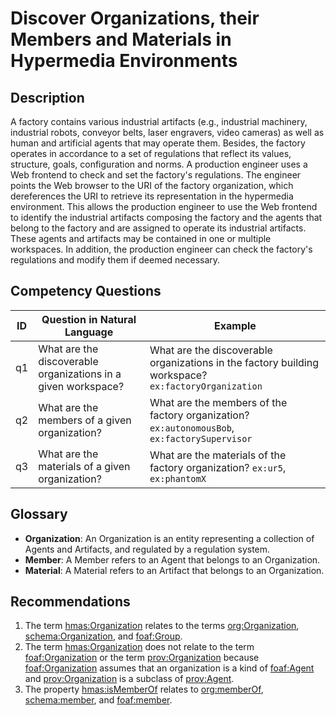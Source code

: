 # Discover Organizations, their Members and Materials in Hypermedia Environments

## Description
A factory contains various industrial artifacts (e.g., industrial machinery, industrial robots, conveyor belts, laser engravers, video cameras) as well as human and artificial agents that may operate them. Besides, the factory operates in accordance to a set of regulations that reflect its values, structure, goals, configuration and norms. A production engineer uses a Web frontend to check and set the factory's regulations. The engineer points the Web browser to the URI of the factory organization, which dereferences the URI to retrieve its representation in the hypermedia environment. This allows the production engineer to use the Web frontend to identify the industrial artifacts composing the factory and the agents that belong to the factory and are assigned to operate its industrial artifacts. These agents and artifacts may be contained in one or multiple workspaces. In addition, the production engineer can check the factory's regulations and modify them if deemed necessary.

## Competency Questions

| ID | Question in Natural Language | Example |
|----|------------------------------|---------|
| q1 | What are the discoverable organizations in a given workspace? | What are the discoverable organizations in the factory building workspace? `ex:factoryOrganization` |
| q2 | What are the members of a given organization?                 | What are the members of the factory organization? `ex:autonomousBob`, `ex:factorySupervisor`        |
| q3 | What are the materials of a given organization?               | What are the materials of the factory organization? `ex:ur5`, `ex:phantomX`                         |

## Glossary

* **Organization**: An Organization is an entity representing a collection of Agents and Artifacts, and regulated by a regulation system.
* **Member**: A Member refers to an Agent that belongs to an Organization.
* **Material**: A Material refers to an Artifact that belongs to an Organization.

## Recommendations

1. The term [hmas:Organization](https://purl.org/hmas/Organization) relates to the terms [org:Organization](https://www.w3.org/TR/vocab-org/#org:Organization), [schema:Organization](https://schema.org/Organization), and [foaf:Group](http://xmlns.com/foaf/0.1/#term_Group).
2. The term [hmas:Organization](https://purl.org/hmas/Organization) does not relate to the term [foaf:Organization](http://xmlns.com/foaf/0.1/#term_Organization) or the term [prov:Organization](https://www.w3.org/TR/2013/REC-prov-o-20130430/#Organization) because [foaf:Organization](http://xmlns.com/foaf/0.1/#term_Organization) assumes that an organization is a kind of [foaf:Agent](http://xmlns.com/foaf/0.1/#term_Agent) and [prov:Organization](https://www.w3.org/TR/2013/REC-prov-o-20130430/#Organization) is a subclass of [prov:Agent](https://www.w3.org/TR/2013/REC-prov-o-20130430/#Agent).
3. The property [hmas:isMemberOf](https://purl.org/hmas/isMemberOf) relates to [org:memberOf](https://www.w3.org/TR/vocab-org/#property-memberof), [schema:member](https://schema.org/member), and [foaf:member](http://xmlns.com/foaf/0.1/#term_member).
